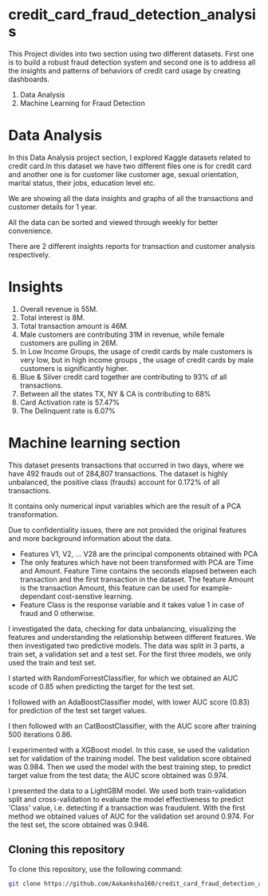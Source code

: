 # credit_card_fraud_detection_analysis
This Project divides into two section using two different datasets. First one is to build a robust fraud detection system and second one is to address all the insights and patterns of behaviors of credit card usage by creating dashboards.

1. Data Analysis
2. Machine Learning for Fraud Detection

# Data Analysis
In this Data Analysis project section, I explored Kaggle datasets related to credit card.In this dataset we have two different files one is for credit card and another one is for customer like customer age, sexual orientation, marital status, their jobs, education level etc.

We are showing all the data insights and graphs of all the transactions and customer details for 1 year.

All the data can be sorted and viewed through weekly for better convenience.

There are 2 different insights reports for transaction and customer analysis respectively.

# Insights

1. Overall revenue is 55M.
2. Total interest is 8M.
3. Total transaction amount is 46M.
4. Male customers are contributing 31M in revenue, while female customers are pulling in 26M.
5. In Low Income Groups, the usage of credit cards by male customers is very low, but in high income groups , the usage of credit cards by male customers is significantly higher.
6. Blue & Silver credit card together are contributing to 93% of all transactions.
7. Between all the states TX, NY & CA is contributing to 68%
8. Card Activation rate is 57.47%
9. The Delinquent rate is 6.07%

# Machine learning section

This dataset presents transactions that occurred in two days, where we have 492 frauds out of 284,807 transactions. The dataset is highly unbalanced, the positive class (frauds) account for 0.172% of all transactions.

It contains only numerical input variables which are the result of a PCA transformation.

Due to confidentiality issues, there are not provided the original features and more background information about the data.

- Features V1, V2, ... V28 are the principal components obtained with PCA
- The only features which have not been transformed with PCA are Time and Amount. Feature Time contains the seconds elapsed between each transaction and the first transaction in the dataset. The feature Amount is the transaction Amount, this feature can be used for example-dependant cost-senstive learning.
- Feature Class is the response variable and it takes value 1 in case of fraud and 0 otherwise.

I investigated the data, checking for data unbalancing, visualizing the features and understanding the relationship between different features. We then investigated two predictive models. The data was split in 3 parts, a train set, a validation set and a test set. For the first three models, we only used the train and test set.

I started with RandomForrestClassifier, for which we obtained an AUC scode of 0.85 when predicting the target for the test set.

I followed with an AdaBoostClassifier model, with lower AUC score (0.83) for prediction of the test set target values.

I then followed with an CatBoostClassifier, with the AUC score after training 500 iterations 0.86.

I experimented with a XGBoost model. In this case, se used the validation set for validation of the training model. The best validation score obtained was 0.984. Then we used the model with the best training step, to predict target value from the test data; the AUC score obtained was 0.974.

I presented the data to a LightGBM model. We used both train-validation split and cross-validation to evaluate the model effectiveness to predict 'Class' value, i.e. detecting if a transaction was fraudulent. With the first method we obtained values of AUC for the validation set around 0.974. For the test set, the score obtained was 0.946.

## Cloning this repository

To clone this repository, use the following command:

```bash
git clone https://github.com/Aakanksha160/credit_card_fraud_detection_analysis.git

